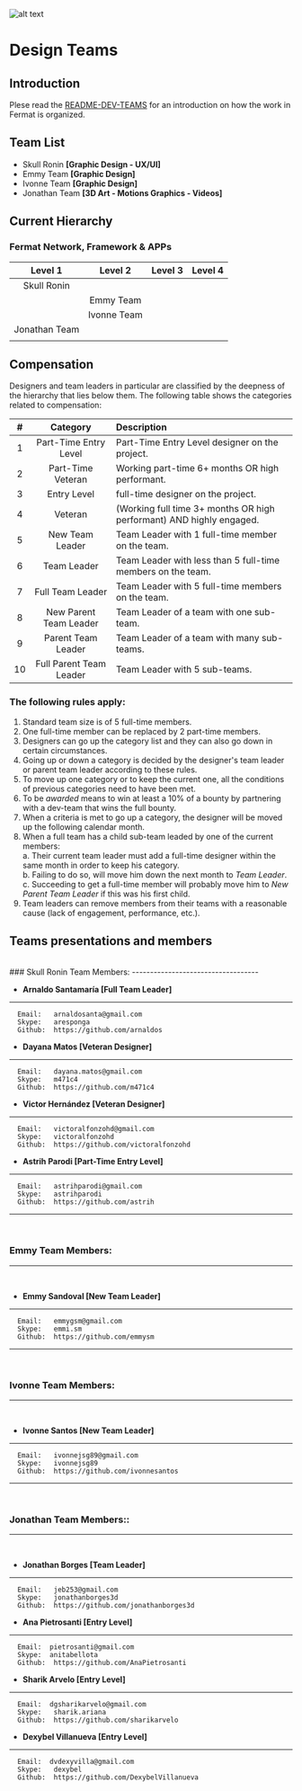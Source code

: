 ![alt text](https://github.com/bitDubai/media-kit/blob/master/MediaKit/Fermat%20Branding/Fermat%20Logotype/Fermat_Logo_3D.png "Fermat Logo")

# Design Teams

## Introduction

Plese read the [README-DEV-TEAMS](https://github.com/bitDubai/fermat/blob/master/README-DEV-TEAMS.md) for an introduction on how the work in Fermat is organized.

## Team List 

* Skull Ronin **[Graphic Design - UX/UI]**
* Emmy Team **[Graphic Design]**
* Ivonne Team **[Graphic Design]**
* Jonathan Team **[3D Art - Motions Graphics - Videos]**


## Current Hierarchy

### Fermat Network, Framework & APPs

| Level 1 | Level 2 | Level 3 | Level 4 |
|:----:|:----:|:----:|:----:|
| Skull Ronin  |  |  |  |
|  |Emmy Team  |  |  |
|  | Ivonne Team |  |  |
| Jonathan Team |  |  |  |
|  |  |  |  |



## Compensation

Designers and team leaders in particular are classified by the deepness of the hierarchy that lies below them. The following table shows the categories related to compensation:

| # | Category | Description |
|:-----:|:-----:|:-----| 
| 1 | Part-Time Entry Level | Part-Time Entry Level designer on the project. |
| 2 | Part-Time Veteran | Working part-time 6+ months OR high performant. |
| 3 | Entry Level | full-time designer on the project. |
| 4 | Veteran | (Working full time 3+ months OR high performant) AND highly engaged. |
| 5 | New Team Leader | Team Leader with 1 full-time member on the team. |
| 6 | Team Leader | Team Leader with less than 5 full-time members on the team. |
| 7 | Full Team Leader | Team Leader with 5 full-time members on the team. |
| 8 | New Parent Team Leader | Team Leader of a team with one sub-team. |
| 9 | Parent Team Leader | Team Leader of a team with many sub-teams. |
| 10 | Full Parent Team Leader | Team Leader with 5 sub-teams. |



### The following rules apply:

1. Standard team size is of 5 full-time members.
2. One full-time member can be replaced by 2 part-time members.
3. Designers can go up the category list and they can also go down in certain circumstances.
4. Going up or down a category is decided by the designer's team leader or parent team leader according to these rules.
5. To move up one category or to keep the current one, all the conditions of previous categories need to have been met.
6. To be _awarded_ means to win at least a 10% of a bounty by partnering with a dev-team that wins the full bounty.
7. When a criteria is met to go up a category, the designer will be moved up the following calendar month.
8. When a full team has a child sub-team leaded by one of the current members:<br>
    a. Their current team leader must add a full-time designer within the same month in order to keep his category.<br>
    b. Failing to do so, will move him down the next month to _Team Leader_.<br>
    c. Succeeding to get a full-time member will probably move him to _New Parent Team Leader_ if this was his first child.<br>
9. Team leaders can remove members from their teams with a reasonable cause (lack of engagement, performance, etc.).<br>

## Teams presentations and members

<br>
### Skull Ronin Team Members:
-----------------------------------
<br>


* **Arnaldo Santamaría [Full Team Leader]**<br/>
---
      Email:   arnaldosanta@gmail.com
      Skype:   aresponga
      Github:  https://github.com/arnaldos

* **Dayana Matos [Veteran Designer]** <br/>
---
      Email:   dayana.matos@gmail.com
      Skype:   m471c4
      Github:  https://github.com/m471c4

* **Victor Hernández [Veteran Designer]** <br/>
---
      Email:   victoralfonzohd@gmail.com
      Skype:   victoralfonzohd
      Github:  https://github.com/victoralfonzohd
      
* **Astrih Parodi [Part-Time Entry Level]** <br/>
---
      Email:   astrihparodi@gmail.com
      Skype:   astrihparodi
      Github:  https://github.com/astrih
-----------------------------------
<br>

### Emmy Team Members:
-----------------------------------
<br>


* **Emmy Sandoval [New Team Leader]** <br/>
---
      Email:   emmygsm@gmail.com
      Skype:   emmi.sm
      Github:  https://github.com/emmysm
      

-----------------------------------
<br>

### Ivonne Team Members:
-----------------------------------
<br>


* **Ivonne Santos [New Team Leader]** <br/>
---
      Email:   ivonnejsg89@gmail.com
      Skype:   ivonnejsg89
      Github:  https://github.com/ivonnesantos

-----------------------------------
<br>


### Jonathan Team Members::
-----------------------------------
<br>


* **Jonathan Borges [Team Leader]**<br/>
---
      Email:   jeb253@gmail.com
      Skype:   jonathanborges3d
      Github:  https://github.com/jonathanborges3d

* **Ana Pietrosanti [Entry Level]**<br/>
---
      Email:  pietrosanti@gmail.com 
      Skype:  anitabellota
      Github:  https://github.com/AnaPietrosanti
      
* **Sharik Arvelo [Entry Level]**<br/>
---
      Email:  dgsharikarvelo@gmail.com 
      Skype:   sharik.ariana
      Github:  https://github.com/sharikarvelo
      
* **Dexybel Villanueva [Entry Level]**<br/>
---
      Email:  dvdexyvilla@gmail.com 
      Skype:   dexybel
      Github:  https://github.com/DexybelVillanueva
<br/>


